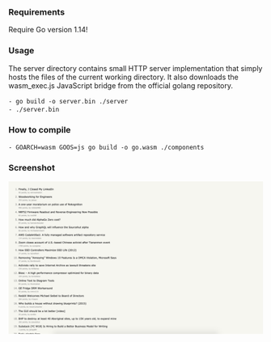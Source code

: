 ### Requirements
Require Go version 1.14!

### Usage
The server directory contains  small HTTP server implementation that simply hosts the files of the current working directory. It also downloads the wasm_exec.js JavaScript bridge from the official golang repository.

```
- go build -o server.bin ./server
- ./server.bin
```

### How to compile
```
- GOARCH=wasm GOOS=js go build -o go.wasm ./components
```

### Screenshot
![Hacker News Example](screenshot.png?raw=true "Hacker News Example")